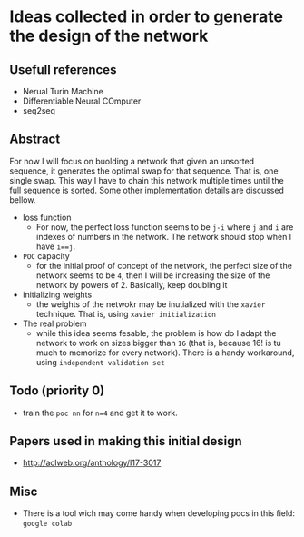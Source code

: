 Ideas collected in order to generate the design of the network
===============================================================

Usefull references 
------------------
* Nerual Turin Machine
* Differentiable Neural COmputer
* seq2seq

Abstract
--------
For now I will focus on buolding a network that given an unsorted sequence, it generates the optimal swap for that sequence. That
is, one single swap. This way I have to chain this network multiple times until the full sequence is sorted. Some other implementation 
details are discussed bellow.

* loss function
  - For now, the perfect loss function seems to be `j-i` where `j` and `i` are indexes
   of numbers in the network. The network should stop when I have `i==j`. 
* `POC` capacity
   - for the initial proof of concept of the network, the perfect size of the network seems to be `4`, 
    then I will be increasing the size of the network by powers of 2. Basically, keep doubling it
* initializing weights
  - the weights of the netwokr may be inutialized with the `xavier` technique. That is, using `xavier initialization`
* The real problem
  - while this idea seems fesable, the problem is how do I adapt the network to work on sizes bigger than `16` (that is, because 16!
   is tu much to memorize for every network). There is a handy workaround, using `independent validation set`
   
Todo (priority 0)
------------------
* train the `poc nn` for `n=4` and get it to work.
   
Papers used in making this initial design
------------------------------------------
* http://aclweb.org/anthology/I17-3017

Misc
-----
* There is a tool wich may come handy when developing pocs in this field: `google colab`
